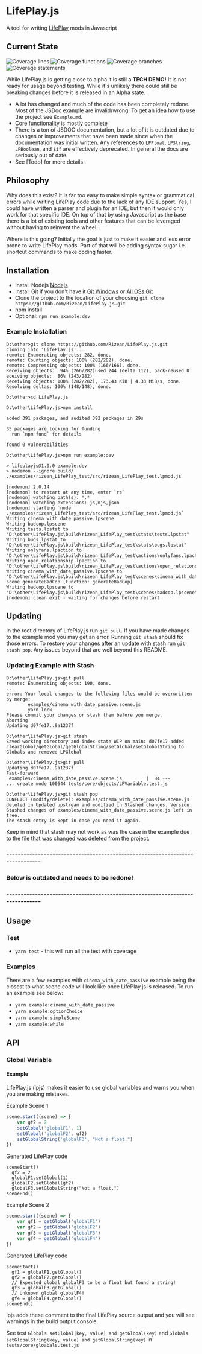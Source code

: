 # LifePlay.js

A tool for writing [LifePlay](https://github.com/vinfamy/LifePlay) mods in
Javascript

## Current State
![Coverage lines](./coverage/badge-lines.svg)
![Coverage functions](./coverage/badge-functions.svg)
![Coverage branches](./coverage/badge-branches.svg)
![Coverage statements](./coverage/badge-statements.svg)

While LifePlay.js is getting close to alpha it is still a **TECH DEMO!** It is
not ready for usage beyond testing. While it's unlikely there could still be
breaking changes before it is released in an Alpha state.

* A lot has changed and much of the code has been completely redone. Most of the
  JSDoc example are invalid/wrong. To get an idea how to use the project
  see `Example.md`.
* Core functionality is mostly complete
* There is a ton of JSDOC documentation, but a lot of it is outdated due to
  changes or improvements that have been made since when the documentation was
  initial written. Any references to `LPFloat`, `LPString`, `LPBoolean`,
  and `$if` are effectively deprecated. In general the docs are seriously out of
  date.
* See [Todo] for more details

## Philosophy

Why does this exist? It is far too easy to make simple syntax or grammatical
errors while writing LifePlay code due to the lack of any IDE support. Yes, I
could have written a parser and plugin for an IDE, but then it would only work
for that specific IDE. On top of that by using Javascript as the base there is a
lot of existing tools and other features that can be leveraged without having to
reinvent the wheel.

Where is this going? Initially the goal is just to make it easier and less error
prone to write LifePlay mods. Part of that will be adding syntax sugar i.e.
shortcut commands to make coding faster.

## Installation

* Install Nodejs [Nodejs](https://nodejs.org/en/download/)
* Install Git if you don't have
  it [Git Windows](https://git-scm.com/download/win) or [All OSs Git](https://git-scm.com/book/en/v2/Getting-Started-Installing-Git)
* Clone the project to the location of your
  choosing `git clone https://github.com/Rizean/LifePlay.js.git`
* npm install
* Optional: `npm run example:dev`

### Example Installation

```text
D:\other>git clone https://github.com/Rizean/LifePlay.js.git
Cloning into 'LifePlay.js'...
remote: Enumerating objects: 282, done.
remote: Counting objects: 100% (282/282), done.
remote: Compressing objects: 100% (166/166), done.
Receiving objects:  94% (266/282)used 244 (delta 112), pack-reused 0 eceiving objects:  86% (243/282)
Receiving objects: 100% (282/282), 173.43 KiB | 4.33 MiB/s, done.
Resolving deltas: 100% (148/148), done.

D:\other>cd LifePlay.js

D:\other\LifePlay.js>npm install

added 391 packages, and audited 392 packages in 29s

35 packages are looking for funding
  run `npm fund` for details

found 0 vulnerabilities

D:\other\LifePlay.js>npm run example:dev

> lifeplayjs@1.0.0 example:dev
> nodemon --ignore build/ ./examples/rizean_LifePlay_test/src/rizean_LifePlay_test.lpmod.js

[nodemon] 2.0.14
[nodemon] to restart at any time, enter `rs`
[nodemon] watching path(s): *.*
[nodemon] watching extensions: js,mjs,json
[nodemon] starting `node ./examples/rizean_LifePlay_test/src/rizean_LifePlay_test.lpmod.js`
Writing cinema_with_date_passive.lpscene
Writing badcop.lpscene
Writing tests.lpstat to "D:\other\LifePlay.js\build\rizean_LifePlay_test\stats\tests.lpstat"
Writing bugs.lpstat to "D:\other\LifePlay.js\build\rizean_LifePlay_test\stats\bugs.lpstat"
Writing onlyfans.lpaction to "D:\other\LifePlay.js\build\rizean_LifePlay_test\actions\onlyfans.lpaction"
Writing open_relationship.lpaction to "D:\other\LifePlay.js\build\rizean_LifePlay_test\actions\open_relationship.lpaction"
Writing cinema_with_date_passive.lpscene to "D:\other\LifePlay.js\build\rizean_LifePlay_test\scenes\cinema_with_date_passive.lpscene"
scene generateBadCop [Function: generateBadCop]
Writing badcop.lpscene to "D:\other\LifePlay.js\build\rizean_LifePlay_test\scenes\badcop.lpscene"
[nodemon] clean exit - waiting for changes before restart
```

## Updating

In the root directory of LifePlay.js run `git pull`. If you have made changes to
the example mod you may get an error. Running `git stash` should fix those
errors. To restore your changes after an update with stash run `git stash pop`.
Any issues beyond that are well beyond this README.

### Updating Example with Stash

```text
D:\other\LifePlay.js>git pull
remote: Enumerating objects: 190, done.
...
error: Your local changes to the following files would be overwritten by merge:
        examples/cinema_with_date_passive.scene.js
        yarn.lock
Please commit your changes or stash them before you merge.
Aborting
Updating d07fe17..9a1237f

D:\other\LifePlay.js>git stash
Saved working directory and index state WIP on main: d07fe17 added clearGlobal/getGlobal/getGlobalString/setGlobal/setGlobalString to Globals and removed LPGlobal

D:\other\LifePlay.js>git pull
Updating d07fe17..9a1237f
Fast-forward
 examples/cinema_with_date_passive.scene.js         |  84 ---
... create mode 100644 tests/core/objects/LPVariable.test.js

D:\other\LifePlay.js>git stash pop
CONFLICT (modify/delete): examples/cinema_with_date_passive.scene.js deleted in Updated upstream and modified in Stashed changes. Version Stashed changes of examples/cinema_with_date_passive.scene.js left in tree.
The stash entry is kept in case you need it again.

```

Keep in mind that stash may not work as was the case in the example due to the
file that was changed was deleted from the project.

### -----------------------------------------------------------------------------

### Below is outdated and needs to be redone!

### -----------------------------------------------------------------------------

## Usage

### Test

* `yarn test` - this will run all the test with coverage

### Examples

There are a few examples with `cinema_with_date_passive` example being the
closest to what scene code will look like once LifePlay.js is released. To run
an example see below:

* `yarn example:cinema_with_date_passive`
* `yarn example:optionChoice`
* `yarn example:simpleScene`
* `yarn example:while`

## API

### Global Variable

#### Example

LifePlay.js (lpjs) makes it easier to use global variables and warns you when
you are making mistakes.

Example Scene 1

```javascript
scene.start((scene) => {
    var gf2 = 2
    setGlobal('globalF1', 1)
    setGlobal('globalF2', gf2)
    setGlobalString('globalF3', "Not a float.")
})
```

Generated LifePlay code

```text
sceneStart()
  gf2 = 2
  globalF1.setGlobal(1)
  globalF2.setGlobal(gf2)
  globalF3.setGlobalString("Not a float.")
sceneEnd()
```

Example Scene 2

```javascript
scene.start((scene) => {
    var gf1 = getGlobal('globalF1')
    var gf2 = getGlobal('globalF2')
    var gf3 = getGlobal('globalF3')
    var gf4 = getGlobal('globalF4')
})
```

Generated LifePlay code

```text
sceneStart()
  gf1 = globalF1.getGlobal()
  gf2 = globalF2.getGlobal()
  // Expected global globalF3 to be a float but found a string!
  gf3 = globalF3.getGlobal()
  // Unknown global globalF4!
  gf4 = globalF4.getGlobal()
sceneEnd()
```

lpjs adds these comment to the final LifePlay source output and you will see
warnings in the build output console.

See test `Globals setGlobal(key, value) and getGlobal(key)`
and `Globals setGlobalString(key, value) and getGlobalString(key)`
in `tests/core/gloabals.test.js`